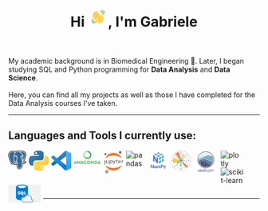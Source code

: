 <h1 align='center'>Hi <img src="img_n_gifs/Wave.gif" height='40px' width='40px'>, I'm Gabriele<br><br></h1>

<p>
My academic background is in Biomedical Engineering 🦾. Later, I began studying SQL and Python programming for <b>Data Analysis</b> and <b>Data Science</b>.<br><br>
Here, you can find all my projects as well as those I have completed for the Data Analysis courses I've taken.

---


## Languages and Tools I currently use:

[<img align='left' alt='mysql' width='36px' src="./img_n_gifs/postgresql_icon.png" style="padding-right:5px">][postgresql]
[<img align='left' alt='python' width='40px' src="./img_n_gifs/python_icon.png" style="padding-right:5px;" />][python]
[<img align='left' alt='VSCode' width='40px' src="./img_n_gifs/vscode_icon.png" style="padding-right:5px;" />][vscode]
[<img align='left' alt='anaconda' width='55px' src="./img_n_gifs/anaconda_icon.png" style="padding-right:5px;" />][anaconda]
[<img align='left' alt='jupyter' width='40px' src="./img_n_gifs/jupyter_icon.png" style="padding-right:5px;" />][jupyter]
[<img align='left' alt='pandas' width='40px' src="https://avatars.githubusercontent.com/u/21206976?s=200&v=4" style="padding-right:5px;" />][pandas]
[<img align='left' alt='numpy' width='40px' src="./img_n_gifs/numpy_icon.png" style="padding-right:5px;" />][numpy]
[<img align='left' alt='matplotlib' width='40px' src="./img_n_gifs/matplotlib_icon.png" style="padding-right:5px;" />][matplotlib]
[<img align='left' alt='seaborn' width='50px' src="./img_n_gifs/seaborn_icon.png" style="padding-right:5px;" />][seaborn]
[<img align='left' alt='plotly' width='40px' src="https://avatars.githubusercontent.com/u/5997976?s=200&v=4" />][plotly]
[<img align='left' alt='scikit-learn' width='50px' src="https://avatars.githubusercontent.com/u/365630?s=200&v=4" style='padding-right:5px;' />][scikit-learn]


</br></br>
<img align='left' alt='sql' width='65px' src="./img_n_gifs/sql_icon.png" style="padding-right:5px">

<br><br>

---

</details><br>


[postgresql]: https://www.postgresql.org
[python]: https://www.python.org
[vscode]: https://code.visualstudio.com
[anaconda]: https://www.anaconda.com/products/distribution
[jupyter]: https://jupyter.org
[pandas]: https://pandas.pydata.org
[numpy]: https://numpy.org
[scikit-learn]: https://scikit-learn.org
[matplotlib]: https://matplotlib.org
[seaborn]: https://seaborn.pydata.org
[plotly]: https://plotly.com/python/



<!---
GabrieleRepo/GabrieleRepo is a ✨ special ✨ repository because its `README.md` (this file) appears on your GitHub profile.
You can click the Preview link to take a look at your changes.
- 👋 Hi, I’m @GabrieleRepo
- 👀 I’m interested in ...
- 🌱 I’m currently learning ...
- 💞️ I’m looking to collaborate on ...
- 📫 How to reach me ...
- 😄 Pronouns: ...
- ⚡ Fun fact: ...

--->
